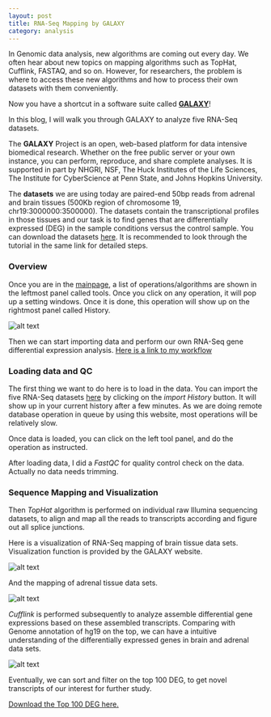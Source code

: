 ```yaml
---
layout: post
title: RNA-Seq Mapping by GALAXY
category: analysis
---
```


In Genomic data analysis, new algorithms are coming out every day. We often hear about new topics on mapping algorithms such as TopHat, Cufflink, FASTAQ, and so on. However, for researchers, the problem is where to access these new algorithms and how to process their own datasets with them conveniently. 

Now you have a shortcut in a software suite called [**GALAXY**](https://galaxyproject.org/)! 

In this blog, I will walk you through GALAXY to analyze five RNA-Seq datasets. 


The **GALAXY** Project is an open, web-based platform for data intensive biomedical research. Whether on the free public server or your own instance, you can perform, reproduce, and share complete analyses. It is supported in part by NHGRI, NSF, The Huck Institutes of the Life Sciences, The Institute for CyberScience at Penn State, and Johns Hopkins University. 

The **datasets** we are using today are paired-end 50bp reads from adrenal and brain tissues (500Kb region of chromosome 19, chr19:3000000:3500000). The datasets contain the transcriptional profiles in those tissues and our task is to find genes that are differentially expressed (DEG) in the sample conditions versus the control sample. You can download the datasets [here](https://usegalaxy.org/u/jeremy/p/galaxy-rna-seq-analysis-exercise). It is recommended to look through the tutorial in the same link for detailed steps. 

### Overview

Once you are in the [mainpage](https://usegalaxy.org/), a list of operations/algorithms are shown in the leftmost panel called tools. Once you click on any operation, it will pop up a setting windows. Once it is done, this operation will show up on the rightmost panel called History. 

![alt text](https://rawgit.com/jinzhenfan/jinzhenfan.github.io/master/images/GALAXY/ss1.png)

Then we can start importing data and perform our own RNA-Seq gene differential expression analysis. 
[Here is a link to my workflow](https://usegalaxy.org/u/galaxygirl/h/imported-rna-seq-exercise-datasets)

### Loading data and QC

The first thing we want to do here is to load in the data. You can import the five RNA-Seq datasets [here](https://usegalaxy.org/u/jeremy/p/galaxy-rna-seq-analysis-exercise) by clicking on the _import History_ button. It will show up in your current history after a few minutes. As we are doing remote database operation in queue by using this website, most operations will be relatively slow. 

Once data is loaded, you can click on the left tool panel, and do the operation as instructed. 

After loading data, I did a _FastQC_ for quality control check on the data. Actually no data needs trimming. 

### Sequence Mapping and Visualization

Then _TopHat_ algorithm is performed on individual raw Illumina sequencing datasets, to align and map all the reads to transcripts according and figure out all splice junctions.

Here is a visualization of RNA-Seq mapping of brain tissue data sets. Visualization function is provided by the GALAXY website.

![alt text](https://rawgit.com/jinzhenfan/jinzhenfan.github.io/master/images/GALAXY/ss3.png)

And the mapping of adrenal tissue data sets.

![alt text](https://rawgit.com/jinzhenfan/jinzhenfan.github.io/master/images/GALAXY/ss4.png)

_Cufflink_ is performed subsequently to analyze assemble differential gene expressions based on these assembled transcripts. Comparing with Genome annotation of hg19 on the top, we can have a intuitive understanding of the differentially expressed genes in brain and adrenal data sets.

![alt text](https://rawgit.com/jinzhenfan/jinzhenfan.github.io/master/images/GALAXY/ss5.png)

Eventually, we can sort and filter on the top 100 DEG, to get novel transcripts of our interest for further study. 

[Download the Top 100 DEG here.](https://github.com/jinzhenfan/jinzhenfan.github.io/blob/master/scripts/GALAXY/Top100DEGCuffDiff.txt)














